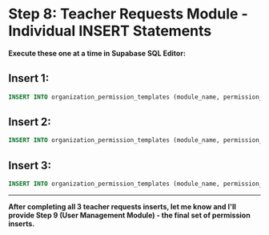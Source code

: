 # Step 8: Teacher Requests Module - Individual INSERT Statements

**Execute these one at a time in Supabase SQL Editor:**

## Insert 1:
```sql
INSERT INTO organization_permission_templates (module_name, permission_key, permission_name, permission_description, default_min_role) VALUES ('teacher_requests', 'can_view_requests', 'View Teacher Requests', 'View teacher requests and wish lists', 'volunteer');
```

## Insert 2:
```sql
INSERT INTO organization_permission_templates (module_name, permission_key, permission_name, permission_description, default_min_role) VALUES ('teacher_requests', 'can_create_requests', 'Create Teacher Requests', 'Submit new teacher requests', 'volunteer');
```

## Insert 3:
```sql
INSERT INTO organization_permission_templates (module_name, permission_key, permission_name, permission_description, default_min_role) VALUES ('teacher_requests', 'can_fulfill_requests', 'Fulfill Teacher Requests', 'Mark teacher requests as fulfilled', 'committee_lead');
```

---

**After completing all 3 teacher requests inserts, let me know and I'll provide Step 9 (User Management Module) - the final set of permission inserts.**

